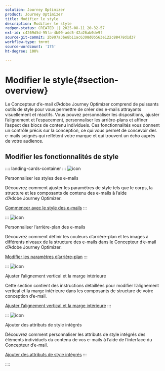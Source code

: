 ```yaml
---
solution: Journey Optimizer
product: Journey Optimizer
title: Modifier le style
description: Modifier le style
redpen-status: CREATED_||_2025-08-11_20-32-57
exl-id: c4269d5d-95fa-4b00-add5-42a26ab0de9f
source-git-commit: 2b907a3be8b11ac6308d0b563e122c88478d1d37
workflow-type: tm+mt
source-wordcount: '175'
ht-degree: 100%

---
```


# Modifier le style{#section-overview}

Le Concepteur d’e-mail d’Adobe Journey Optimizer comprend de puissants outils de style pour vous permettre de créer des e-mails attrayants visuellement et réactifs. Vous pouvez personnaliser les dispositions, ajuster l’alignement et l’espacement, personnaliser les arrière-plans et affiner l’aspect des blocs de contenu individuels. Ces fonctionnalités vous donnent un contrôle précis sur la conception, ce qui vous permet de concevoir des e-mails soignés qui reflètent votre marque et qui trouvent un écho auprès de votre audience.

## Modifier les fonctionnalités de style

:::: landing-cards-container
:::
![icon](https://cdn.experienceleague.adobe.com/icons/circle-play.svg?lang=fr)

Personnaliser les styles des e-mails

Découvrez comment ajuster les paramètres de style tels que le corps, la structure et les composants de contenu des e-mails à l’aide d’Adobe Journey Optimizer.

[Commencer avec le style des e-mails](../using/email/get-started-email-style.md)
:::

:::
![icon](https://cdn.experienceleague.adobe.com/icons/bullseye.svg?lang=fr)

Personnaliser l’arrière-plan des e-mails

Découvrez comment définir les couleurs d’arrière-plan et les images à différents niveaux de la structure des e-mails dans le Concepteur d’e-mail d’Adobe Journey Optimizer.

[Modifier les paramètres d’arrière-plan](../using/email/backgrounds.md)
:::

:::
![icon](https://cdn.experienceleague.adobe.com/icons/list-check.svg?lang=fr)

Ajuster l’alignement vertical et la marge intérieure

Cette section contient des instructions détaillées pour modifier l’alignement vertical et la marge intérieure dans les composants de structure de votre conception d’e-mail.

[Ajuster l’alignement vertical et la marge intérieure](../using/email/alignment-and-padding.md)
:::

:::
![icon](https://cdn.experienceleague.adobe.com/icons/code-branch.svg?lang=fr)

Ajouter des attributs de style intégrés

Découvrez comment personnaliser les attributs de style intégrés des éléments individuels du contenu de vos e-mails à l’aide de l’interface du Concepteur d’e-mail.

[Ajouter des attributs de style intégrés](../using/email/inline-styling.md)
:::

::::
